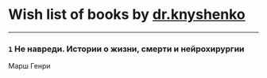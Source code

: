 # Wish list of books by [dr.knyshenko](http://vk.com/id135846026)
---

### `1` Не навреди. Истории о жизни, смерти и нейрохирургии
Марш Генри

